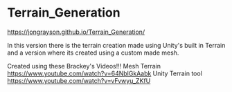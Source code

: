 # Terrain_Generation
https://jongrayson.github.io/Terrain_Generation/

In this version there is the terrain creation made using Unity's built in Terrain and a version where its created using a custom made mesh.

Created using these Brackey's Videos!!!
		Mesh Terrain https://www.youtube.com/watch?v=64NblGkAabk
		Unity Terrain tool https://www.youtube.com/watch?v=vFvwyu_ZKfU
